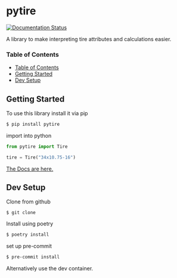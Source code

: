 # pytire
[![Documentation Status](https://readthedocs.org/projects/pytire/badge/?version=latest)](https://pytire.readthedocs.io/en/latest/?badge=latest)

A library to make interpreting tire attributes and calculations easier.

### Table of Contents
  * [Table of Contents](#table-of-contents)
  * [Getting Started](#getting-started)
  * [Dev Setup](#dev-setup)
## Getting Started
To use this library install it via pip

```sh
$ pip install pytire
```

import into python
```python
from pytire import Tire

tire = Tire("34x10.75-16")
```
[The Docs are here.](https://readthedocs.org/projects/pytire/)
## Dev Setup

Clone from github
```
$ git clone 
```

Install using poetry
```sh
$ poetry install
```
set up pre-commit
```sh
$ pre-commit install
```

Alternatively use the dev container.
